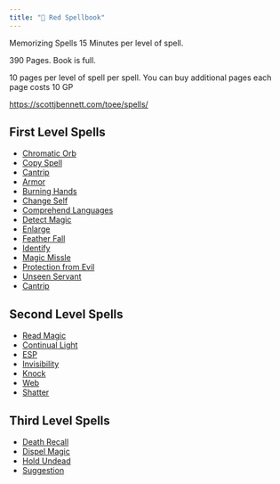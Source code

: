 ```yaml
---
title: "📕 Red Spellbook"
---
```


Memorizing Spells 15 Minutes per level of spell.

390 Pages. Book is full. 

10 pages per level of spell per spell. You can buy additional pages each page costs 10 GP

https://scottjbennett.com/toee/spells/

## First Level Spells

- [Chromatic Orb](https://scottjbennett.com/toee/spells/#chromatic-orb)
- [Copy Spell](https://scottjbennett.com/toee/spells/#copy-spell-improved)
- [Cantrip](https://scottjbennett.com/toee/spells/#cantrip)
- [Armor](https://scottjbennett.com/toee/spells/#armor)
- [Burning Hands](https://scottjbennett.com/toee/spells/#burning-hands)
- [Change Self](https://scottjbennett.com/toee/spells/#change-self)
- [Comprehend Languages](https://scottjbennett.com/toee/spells/#comprehend-languages)
- [Detect Magic](https://scottjbennett.com/toee/spells/#detect-magic)
- [Enlarge](https://scottjbennett.com/toee/spells/#enlarge)
- [Feather Fall](https://scottjbennett.com/toee/spells/#feather-fall)
- [Identify](https://scottjbennett.com/toee/spells/#identify)
- [Magic Missle](https://scottjbennett.com/toee/spells/#magic-missile)
- [Protection from Evil](https://scottjbennett.com/toee/spells/#protection-from-evil)
- [Unseen Servant](https://scottjbennett.com/toee/spells/#unseen-servant)
- [Cantrip](https://scottjbennett.com/toee/spells/#cantrip)

## Second Level Spells

- [Read Magic](https://scottjbennett.com/toee/spells/#read-magic)
- [Continual Light](https://scottjbennett.com/toee/spells/#continual-light) 
- [ESP](https://scottjbennett.com/toee/spells/#esp) 
- [Invisibility](https://scottjbennett.com/toee/spells/#invisibility) 
- [Knock](https://scottjbennett.com/toee/spells/#knock) 
- [Web](https://scottjbennett.com/toee/spells/#web)
- [Shatter](https://scottjbennett.com/toee/spells/#shatter)

## Third Level Spells

 - [Death Recall](https://scottjbennett.com/toee/spells/#death-recall) 
 - [Dispel Magic](https://scottjbennett.com/toee/spells/#dispel-magic) 
 - [Hold Undead](https://scottjbennett.com/toee/spells/#hold-undead) 
 - [Suggestion](https://scottjbennett.com/toee/spells/#suggestion) 